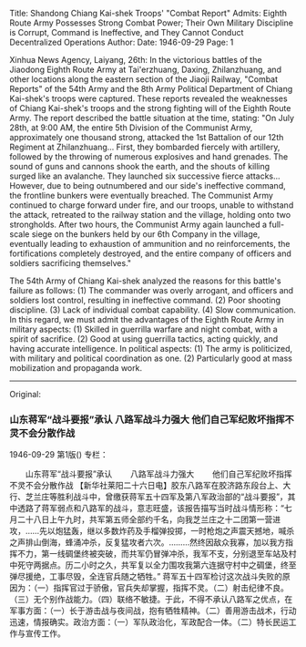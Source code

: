 Title: Shandong Chiang Kai-shek Troops' "Combat Report" Admits: Eighth Route Army Possesses Strong Combat Power; Their Own Military Discipline is Corrupt, Command is Ineffective, and They Cannot Conduct Decentralized Operations
Author:
Date: 1946-09-29
Page: 1

Xinhua News Agency, Laiyang, 26th: In the victorious battles of the Jiaodong Eighth Route Army at Tai'erzhuang, Daxing, Zhilanzhuang, and other locations along the eastern section of the Jiaoji Railway, "Combat Reports" of the 54th Army and the 8th Army Political Department of Chiang Kai-shek's troops were captured. These reports revealed the weaknesses of Chiang Kai-shek's troops and the strong fighting will of the Eighth Route Army. The report described the battle situation at the time, stating: "On July 28th, at 9:00 AM, the entire 5th Division of the Communist Army, approximately one thousand strong, attacked the 1st Battalion of our 12th Regiment at Zhilanzhuang... First, they bombarded fiercely with artillery, followed by the throwing of numerous explosives and hand grenades. The sound of guns and cannons shook the earth, and the shouts of killing surged like an avalanche. They launched six successive fierce attacks... However, due to being outnumbered and our side's ineffective command, the frontline bunkers were eventually breached. The Communist Army continued to charge forward under fire, and our troops, unable to withstand the attack, retreated to the railway station and the village, holding onto two strongholds. After two hours, the Communist Army again launched a full-scale siege on the bunkers held by our 6th Company in the village, eventually leading to exhaustion of ammunition and no reinforcements, the fortifications completely destroyed, and the entire company of officers and soldiers sacrificing themselves."

The 54th Army of Chiang Kai-shek analyzed the reasons for this battle's failure as follows: (1) The commander was overly arrogant, and officers and soldiers lost control, resulting in ineffective command. (2) Poor shooting discipline. (3) Lack of individual combat capability. (4) Slow communication. In this regard, we must admit the advantages of the Eighth Route Army in military aspects: (1) Skilled in guerrilla warfare and night combat, with a spirit of sacrifice. (2) Good at using guerrilla tactics, acting quickly, and having accurate intelligence. In political aspects: (1) The army is politicized, with military and political coordination as one. (2) Particularly good at mass mobilization and propaganda work.



<hr /> 

Original: 


### 山东蒋军“战斗要报”承认  八路军战斗力强大  他们自己军纪败坏指挥不灵不会分散作战

1946-09-29
第1版()
专栏：

　　山东蒋军“战斗要报”承认
　　八路军战斗力强大
　　他们自己军纪败坏指挥不灵不会分散作战
    【新华社莱阳二十六日电】胶东八路军在胶济路东段台上、大行、芝兰庄等胜利战斗中，曾缴获蒋军五十四军及第八军政治部的“战斗要报”，其中透路了蒋军弱点和八路军的战斗，意志旺盛，该报告描写当时战斗情形称：“七月二十八日上午九时，共军第五师全部约千名，向我芝兰庄之十二团第一营进攻，……先以炮猛轰，继以多数炸药及手榴弹投掷，一时枪炮之声震天撼地，喊杀之声排山倒海，蜂涌冲杀，反复猛攻者六次。………然终因敌众我寡，加以我方指挥不力，第一线碉堡终被突破，而共军仍冒弹冲杀，我军不支，分别退至车站及村中死守两据点。历二小时之久，共军复以全力围攻我第六连据守村中之碉堡，终至弹尽援绝，工事尽毁，全连官兵随之牺牲。”
    蒋军五十四军检讨这次战斗失败的原因为：（一）指挥官过于骄傲，官兵失却掌握，指挥不灵。（二）射击纪律不良。（三）无个别作战能力。（四）联络不敏捷。于此，不得不承认八路军之优点，在军事方面：（一）长于游击战与夜间战，抱有牺牲精神。（二）善用游击战术，行动迅速，情报确实。政治方面：（一）军队政治化，军政配合一体。（二）特长民运工作与宣传工作。
